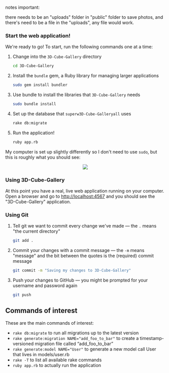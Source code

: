 notes important:

there needs to be an "uploads" folder in "public" folder to save photos, and there's need to be a file in the "uploads", any file would work.



### Start the web application!

We're ready to go!  To start, run the following commands one at a time:

1.  Change into the `3D-Cube-Gallery` directory

    ```bash
    cd 3D-Cube-Gallery 
    ```
1.  Install the `bundle` gem, a Ruby library for managing larger applications

    ```bash
    sudo gem install bundler
    ```
1.  Use bundle to install the libraries that `3D-Cube-Gallery` needs

    ```bash
    sudo bundle install
    ```
1.  Set up the database that `superw3D-Cube-Galleryall` uses

    ```bash
    rake db:migrate
    ```
1.  Run the application!

    ```bash
    ruby app.rb
    ```

My computer is set up slightly differently so I don't need to use `sudo`, but this is roughly what you should see:

<p style="text-align: center;">
  <img src="http://f.cl.ly/items/1n070D1X1y1z3O1V1o2A/Screen%20Shot%202014-03-03%20at%202.53.04%20PM.png">
</p>

### Using 3D-Cube-Gallery

At this point you have a real, live web application running on your computer.  Open a browser and go to [http://localhost:4567](http://localhost:4567) and you should see the "3D-Cube-Gallery" application.

### Using Git

1. Tell git we want to commit every change we've made — the `.` means "the current directory"

   ```bash
   git add .
   ```
1. Commit your changes with a commit message — the `-m` means "message" and the bit between the quotes is the (required) commit message

   ```bash
   git commit -m "Saving my changes to 3D-Cube-Gallery"
   ```
1. Push your changes to GitHub — you might be prompted for your username and password again

   ```bash
   git push
   ```

## Commands of interest

These are the main commands of interest:

* `rake db:migrate` to run all migrations up to the latest version
* `rake generate:migration NAME="add_foo_to_bar"` to create a timestamp-versioned migration file called “add_foo_to_bar”
* `rake generate:model NAME="User"` to generate a new model call User that lives in models/user.rb
* `rake -T` to list all available rake commands
* `ruby app.rb` to actually run the application

